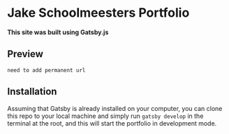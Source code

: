 # Jake Schoolmeesters Portfolio

**This site was built using Gatsby.js**

## Preview

`need to add permanent url`

## Installation

Assuming that Gatsby is already installed on your computer, you can clone this repo to your local machine and simply run `gatsby develop` in the terminal at the root, and this will start the portfolio in development mode.
